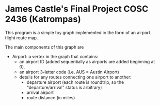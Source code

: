 # James Castle's Final Project COSC 2436 (Katrompas)
This program is a simple toy graph implemented in the form
of an airport flight route map.

The main components of this graph are
  * Airport: a vertex in the graph that contains:
    * an airport ID (added sequentially as airports are added beginning at 0).
    * an airport 3-letter code (i.e. AUS = Austin Airport) 
    * details for any routes connecting one airport to another:
        * departure airport (each route is roundtrip, so the "departure/arrival" status is arbitrary)
        * arrival airport
        * route distance (in miles)
